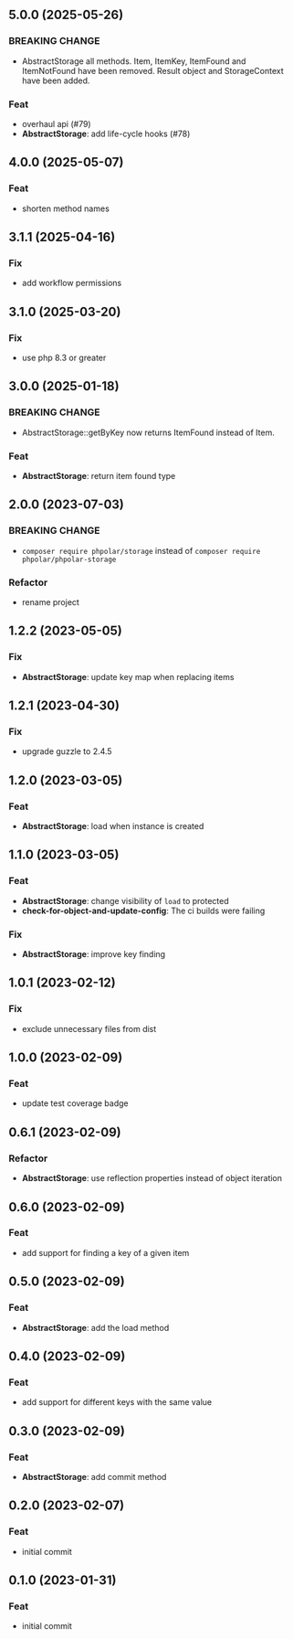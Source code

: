 ## 5.0.0 (2025-05-26)

### BREAKING CHANGE

- AbstractStorage all methods. Item, ItemKey, ItemFound and ItemNotFound have been removed. Result object and StorageContext have been added.

### Feat

- overhaul api (#79)
- **AbstractStorage**: add life-cycle hooks (#78)

## 4.0.0 (2025-05-07)

### Feat

- shorten method names

## 3.1.1 (2025-04-16)

### Fix

- add workflow permissions

## 3.1.0 (2025-03-20)

### Fix

- use php 8.3 or greater

## 3.0.0 (2025-01-18)

### BREAKING CHANGE

- AbstractStorage::getByKey now returns ItemFound instead of Item.

### Feat

- **AbstractStorage**: return item found type

## 2.0.0 (2023-07-03)

### BREAKING CHANGE

- `composer require phpolar/storage` instead of `composer require phpolar/phpolar-storage`

### Refactor

- rename project

## 1.2.2 (2023-05-05)

### Fix

- **AbstractStorage**: update key map when replacing items

## 1.2.1 (2023-04-30)

### Fix

- upgrade guzzle to 2.4.5

## 1.2.0 (2023-03-05)

### Feat

- **AbstractStorage**: load when instance is created

## 1.1.0 (2023-03-05)

### Feat

- **AbstractStorage**: change visibility of `load` to protected
- **check-for-object-and-update-config**: The ci builds were failing

### Fix

- **AbstractStorage**: improve key finding

## 1.0.1 (2023-02-12)

### Fix

- exclude unnecessary files from dist

## 1.0.0 (2023-02-09)

### Feat

- update test coverage badge

## 0.6.1 (2023-02-09)

### Refactor

- **AbstractStorage**: use reflection properties instead of object iteration

## 0.6.0 (2023-02-09)

### Feat

- add support for finding a key of a given item

## 0.5.0 (2023-02-09)

### Feat

- **AbstractStorage**: add the load method

## 0.4.0 (2023-02-09)

### Feat

- add support for different keys with the same value

## 0.3.0 (2023-02-09)

### Feat

- **AbstractStorage**: add commit method

## 0.2.0 (2023-02-07)

### Feat

- initial commit

## 0.1.0 (2023-01-31)

### Feat

- initial commit
